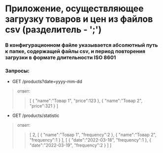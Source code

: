 # Приложение, осуществляющее загрузку товаров и цен из файлов csv (разделитель - ';')
### В конфигурационном файле указывается абсолютный путь к папке, содержащей файлы csv, и период повторения загрузки в формате длительности ISO 8601

### Запросы:

- GET /products?date=yyyy-mm-dd
> ответ: 
>> [
>>  {
>>    "name":"Товар 1",
>>    "price":123
>>  },
>>  {
>>    "name":"Товар 2",
>>    "price":321
>>  }
>> ]

- GET /products/statistic
> ответ:
>> [
>>  2,
>>  [
>>    {
>>      "name":"Товар 1",
>>      "frequency":2
>>    },
>>    {
>>      "name":"Товар 2",
>>      "frequency":1
>>    }
>>  ],
>>  [
>>    {
>>      "date":"2022-03-18",
>>      "frequency":1
>>    },
>>    {
>>      "date":"2022-03-19",
>>      "frequency":2
>>    }
>>  ]
>> ]
